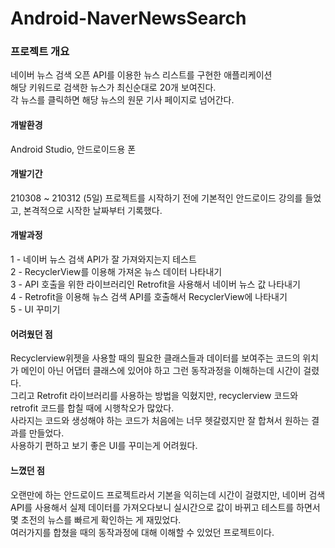 # Android-NaverNewsSearch

### 프로젝트 개요
네이버 뉴스 검색 오픈 API를 이용한 뉴스 리스트를 구현한 애플리케이션   
해당 키워드로 검색한 뉴스가 최신순대로 20개 보여진다.   
각 뉴스를 클릭하면 해당 뉴스의 원문 기사 페이지로 넘어간다.   

#### 개발환경
Android Studio, 안드로이드용 폰

#### 개발기간
210308 ~ 210312 (5일)
프로젝트를 시작하기 전에 기본적인 안드로이드 강의를 들었고,
본격적으로 시작한 날짜부터 기록했다.

#### 개발과정
1 - 네이버 뉴스 검색 API가 잘 가져와지는지 테스트   
2 - RecyclerView를 이용해 가져온 뉴스 데이터 나타내기   
3 - API 호출을 위한 라이브러리인 Retrofit을 사용해서 네이버 뉴스 값 나타내기   
4 - Retrofit을 이용해 뉴스 검색 API를 호출해서 RecyclerView에 나타내기   
5 - UI 꾸미기   

#### 어려웠던 점
Recyclerview위젯을 사용할 때의 필요한 클래스들과 
데이터를 보여주는 코드의 위치가 메인이 아닌 어댑터 클래스에 있어야 하고 
그런 동작과정을 이해하는데 시간이 걸렸다.   
그리고 Retrofit 라이브러리를 사용하는 방법을 익혔지만,
recyclerview 코드와 retrofit 코드를 합칠 때에 시행착오가 많았다.   
사라지는 코드와 생성해야 하는 코드가 처음에는 너무 헷갈렸지만 잘 합쳐서 원하는 결과를 만들었다.   
사용하기 편하고 보기 좋은 UI를 꾸미는게 어려웠다.   

#### 느꼈던 점
오랜만에 하는 안드로이드 프로젝트라서 기본을 익히는데 시간이 걸렸지만,
네이버 검색 API를 사용해서 실제 데이터를 가져오다보니 실시간으로 값이 바뀌고
테스트를 하면서 몇 초전의 뉴스를 빠르게 확인하는 게 재밌었다.   
여러가지를 합쳤을 때의 동작과정에 대해 이해할 수 있었던 프로젝트이다.   

